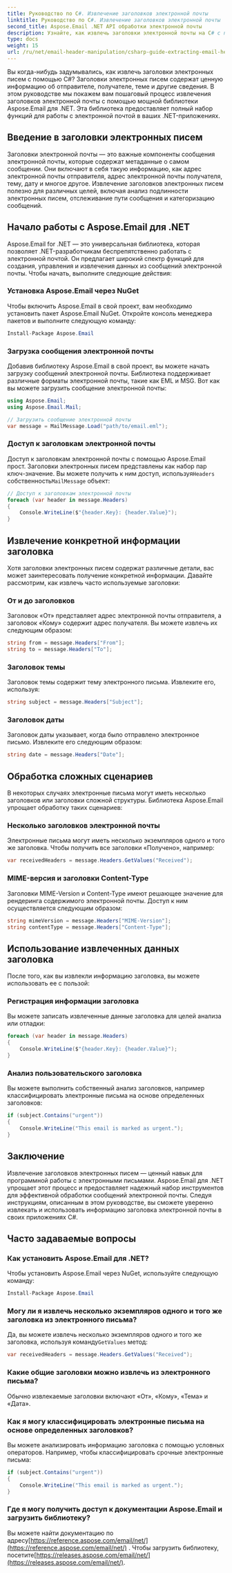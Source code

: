 ```yaml
---
title: Руководство по C#. Извлечение заголовков электронной почты
linktitle: Руководство по C#. Извлечение заголовков электронной почты
second_title: Aspose.Email .NET API обработки электронной почты
description: Узнайте, как извлечь заголовки электронной почты на C# с помощью Aspose.Email для .NET. Пошаговое руководство с исходным кодом для эффективного анализа электронной почты.
type: docs
weight: 15
url: /ru/net/email-header-manipulation/csharp-guide-extracting-email-headers/
---
```


Вы когда-нибудь задумывались, как извлечь заголовки электронных писем с помощью C#? Заголовки электронных писем содержат ценную информацию об отправителе, получателе, теме и другие сведения. В этом руководстве мы покажем вам пошаговый процесс извлечения заголовков электронной почты с помощью мощной библиотеки Aspose.Email для .NET. Эта библиотека предоставляет полный набор функций для работы с электронной почтой в ваших .NET-приложениях.

## Введение в заголовки электронных писем

Заголовки электронной почты — это важные компоненты сообщения электронной почты, которые содержат метаданные о самом сообщении. Они включают в себя такую информацию, как адрес электронной почты отправителя, адрес электронной почты получателя, тему, дату и многое другое. Извлечение заголовков электронных писем полезно для различных целей, включая анализ подлинности электронных писем, отслеживание пути сообщения и категоризацию сообщений.

## Начало работы с Aspose.Email для .NET

Aspose.Email for .NET — это универсальная библиотека, которая позволяет .NET-разработчикам беспрепятственно работать с электронной почтой. Он предлагает широкий спектр функций для создания, управления и извлечения данных из сообщений электронной почты. Чтобы начать, выполните следующие действия:

### Установка Aspose.Email через NuGet

Чтобы включить Aspose.Email в свой проект, вам необходимо установить пакет Aspose.Email NuGet. Откройте консоль менеджера пакетов и выполните следующую команду:

```csharp
Install-Package Aspose.Email
```

### Загрузка сообщения электронной почты

Добавив библиотеку Aspose.Email в свой проект, вы можете начать загрузку сообщений электронной почты. Библиотека поддерживает различные форматы электронной почты, такие как EML и MSG. Вот как вы можете загрузить сообщение электронной почты:

```csharp
using Aspose.Email;
using Aspose.Email.Mail;

// Загрузить сообщение электронной почты
var message = MailMessage.Load("path/to/email.eml");
```

### Доступ к заголовкам электронной почты

 Доступ к заголовкам электронной почты с помощью Aspose.Email прост. Заголовки электронных писем представлены как набор пар ключ-значение. Вы можете получить к ним доступ, используя`Headers` собственность`MailMessage` объект:

```csharp
// Доступ к заголовкам электронной почты
foreach (var header in message.Headers)
{
    Console.WriteLine($"{header.Key}: {header.Value}");
}
```

## Извлечение конкретной информации заголовка

Хотя заголовки электронных писем содержат различные детали, вас может заинтересовать получение конкретной информации. Давайте рассмотрим, как извлечь часто используемые заголовки:

### От и до заголовков

Заголовок «От» представляет адрес электронной почты отправителя, а заголовок «Кому» содержит адрес получателя. Вы можете извлечь их следующим образом:

```csharp
string from = message.Headers["From"];
string to = message.Headers["To"];
```

### Заголовок темы

Заголовок темы содержит тему электронного письма. Извлеките его, используя:

```csharp
string subject = message.Headers["Subject"];
```

### Заголовок даты

Заголовок даты указывает, когда было отправлено электронное письмо. Извлеките его следующим образом:

```csharp
string date = message.Headers["Date"];
```

## Обработка сложных сценариев

В некоторых случаях электронные письма могут иметь несколько заголовков или заголовки сложной структуры. Библиотека Aspose.Email упрощает обработку таких сценариев:

### Несколько заголовков электронной почты

Электронные письма могут иметь несколько экземпляров одного и того же заголовка. Чтобы получить все заголовки «Получено», например:

```csharp
var receivedHeaders = message.Headers.GetValues("Received");
```

### MIME-версия и заголовки Content-Type

Заголовки MIME-Version и Content-Type имеют решающее значение для рендеринга содержимого электронной почты. Доступ к ним осуществляется следующим образом:

```csharp
string mimeVersion = message.Headers["MIME-Version"];
string contentType = message.Headers["Content-Type"];
```

## Использование извлеченных данных заголовка

После того, как вы извлекли информацию заголовка, вы можете использовать ее с пользой:

### Регистрация информации заголовка

Вы можете записать извлеченные данные заголовка для целей анализа или отладки:

```csharp
foreach (var header in message.Headers)
{
    Console.WriteLine($"{header.Key}: {header.Value}");
}
```

### Анализ пользовательского заголовка

Вы можете выполнить собственный анализ заголовков, например классифицировать электронные письма на основе определенных заголовков:

```csharp
if (subject.Contains("urgent"))
{
    Console.WriteLine("This email is marked as urgent.");
}
```

## Заключение

Извлечение заголовков электронных писем — ценный навык для программной работы с электронными письмами. Aspose.Email для .NET упрощает этот процесс и предоставляет надежный набор инструментов для эффективной обработки сообщений электронной почты. Следуя инструкциям, описанным в этом руководстве, вы сможете уверенно извлекать и использовать информацию заголовка электронной почты в своих приложениях C#.

## Часто задаваемые вопросы

### Как установить Aspose.Email для .NET?

Чтобы установить Aspose.Email через NuGet, используйте следующую команду:
```csharp
Install-Package Aspose.Email
```

### Могу ли я извлечь несколько экземпляров одного и того же заголовка из электронного письма?

Да, вы можете извлечь несколько экземпляров одного и того же заголовка, используя команду`GetValues` метод:
```csharp
var receivedHeaders = message.Headers.GetValues("Received");
```

### Какие общие заголовки можно извлечь из электронного письма?

Обычно извлекаемые заголовки включают «От», «Кому», «Тема» и «Дата».

### Как я могу классифицировать электронные письма на основе определенных заголовков?

Вы можете анализировать информацию заголовка с помощью условных операторов. Например, чтобы классифицировать срочные электронные письма:
```csharp
if (subject.Contains("urgent"))
{
    Console.WriteLine("This email is marked as urgent.");
}
```

### Где я могу получить доступ к документации Aspose.Email и загрузить библиотеку?

 Вы можете найти документацию по адресу[https://reference.aspose.com/email/net/](https://reference.aspose.com/email/net/) . Чтобы загрузить библиотеку, посетите[https://releases.aspose.com/email/net/](https://releases.aspose.com/email/net/).